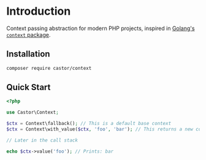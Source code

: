 # Introduction

Context passing abstraction for modern PHP projects, inspired in [Golang's `context` package](https://pkg.go.dev/context).

## Installation

```bash
composer require castor/context
```

## Quick Start

```php
<?php

use Castor\Context;

$ctx = Context\fallback(); // This is a default base context
$ctx = Context\with_value($ctx, 'foo', 'bar'); // This returns a new context with the passed values stored

// Later in the call stack

echo $ctx->value('foo'); // Prints: bar
```
